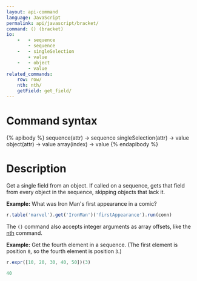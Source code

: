 ```yaml
---
layout: api-command
language: JavaScript
permalink: api/javascript/bracket/
command: () (bracket)
io:
    -   - sequence
        - sequence
    -   - singleSelection
        - value
    -   - object
        - value
related_commands:
    row: row/
    nth: nth/
    getField: get_field/
---
```


# Command syntax #

{% apibody %}
sequence(attr) &rarr; sequence
singleSelection(attr) &rarr; value
object(attr) &rarr; value
array(index) &rarr; value
{% endapibody %}

# Description #

Get a single field from an object. If called on a sequence, gets that field from every object in the sequence, skipping objects that lack it.

__Example:__ What was Iron Man's first appearance in a comic?

```js
r.table('marvel').get('IronMan')('firstAppearance').run(conn)
```

The `()` command also accepts integer arguments as array offsets, like the [nth](/api/javascript/nth) command.

__Example:__ Get the fourth element in a sequence. (The first element is position `0`, so the fourth element is position `3`.)

```js
r.expr([10, 20, 30, 40, 50])(3)

40
```
